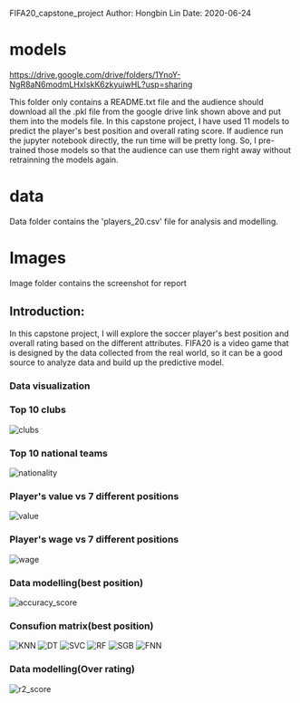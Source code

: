 FIFA20_capstone_project
Author: Hongbin Lin
Date: 2020-06-24

# models
https://drive.google.com/drive/folders/1YnoY-NgR8aN6modmLHxIskK6zkyuiwHL?usp=sharing

This folder only contains a README.txt file and the audience should download all the .pkl file from the google drive link shown above and put them into the models file. In this capstone project, I have used 11 models to predict the player's best position and overall rating score. If audience run the jupyter notebook directly, the run time will be pretty long. So, I pre-trained those models so that the audience can use them right away without retrainning the models again.

# data
Data folder contains the 'players_20.csv' file for analysis and modelling.

# Images
Image folder contains the screenshot for report

## Introduction:
In this capstone project, I will explore the soccer player's best position and overall rating based on the different attributes. FIFA20 is a video game that is designed by the data collected from the real world, so it can be a good source to analyze data and build up the predictive model.

### Data visualization

### Top 10 clubs
![clubs](https://github.com/HongbinLin1995/FIFA20_capstone_project/blob/master/images/top_10_club.png)
### Top 10 national teams
![nationality](https://github.com/HongbinLin1995/FIFA20_capstone_project/blob/master/images/top_10_nations.png)
### Player's value vs 7 different positions
![value](https://github.com/HongbinLin1995/FIFA20_capstone_project/blob/master/images/player_value.png)
### Player's wage vs 7 different positions
![wage](https://github.com/HongbinLin1995/FIFA20_capstone_project/blob/master/images/player_wage.png)

### Data modelling(best position)
![accuracy_score](https://github.com/HongbinLin1995/FIFA20_capstone_project/blob/master/images/accuracy_best_position.png)

### Consufion matrix(best position)
![KNN](https://github.com/HongbinLin1995/FIFA20_capstone_project/blob/master/images/KNN.png)
![DT](https://github.com/HongbinLin1995/FIFA20_capstone_project/blob/master/images/DT.png)
![SVC](https://github.com/HongbinLin1995/FIFA20_capstone_project/blob/master/images/SVC.png)
![RF](https://github.com/HongbinLin1995/FIFA20_capstone_project/blob/master/images/RF.png)
![SGB](https://github.com/HongbinLin1995/FIFA20_capstone_project/blob/master/images/XGB.png)
![FNN](https://github.com/HongbinLin1995/FIFA20_capstone_project/blob/master/images/FNN.png)

### Data modelling(Over rating)
![r2_score](https://github.com/HongbinLin1995/FIFA20_capstone_project/blob/master/images/r2_score_overall.png)
